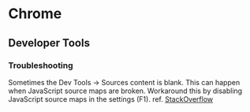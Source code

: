 # Chrome

## Developer Tools

### Troubleshooting

Sometimes the Dev Tools -> Sources content is blank. This can happen when JavaScript source maps are broken. Workaround this by disabling JavaScript source maps in
the settings (F1). ref. [StackOverflow](https://stackoverflow.com/a/33288775)

